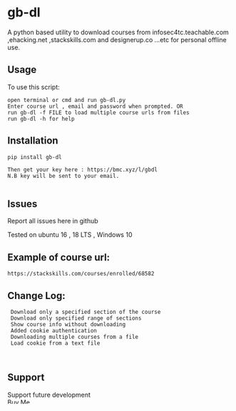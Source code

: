 # gb-dl
A python based utility to download courses from infosec4tc.teachable.com ,ehacking.net ,stackskills.com and designerup.co ...etc for personal offline use.



## Usage
To use this script:
```
open terminal or cmd and run gb-dl.py
Enter course url , email and password when prompted. OR
run gb-dl -f FILE to load multiple course urls from files
run gb-dl -h for help
```
## Installation
``` 
pip install gb-dl

Then get your key here : https://bmc.xyz/l/gbdl 
N.B key will be sent to your email.
 
```

## Issues
Report all issues here in github
    

Tested on ubuntu 16 , 18 LTS , Windows 10

## Example of course url:
```
https://stackskills.com/courses/enrolled/68582

```
## Change Log:
```
 Download only a specified section of the course
 Download only specified range of sections
 Show course info without downloading
 Added cookie authentication 
 Downloading multiple courses from a file
 Load cookie from a text file
 
   
```

## Support
 Support future development
<br>
<a href="https://www.buymeacoffee.com/barakagb" target="_blank"><img src="https://cdn.buymeacoffee.com/buttons/default-orange.png" alt="Buy Me A Coffee" style="height: 12px !important;width: 56px !important;" ></a>
